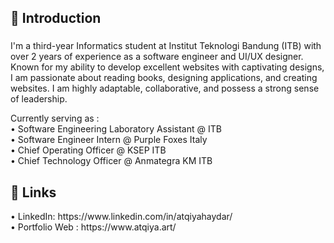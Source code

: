 <h2 align="left">💬 Introduction</h2>  

###

<p align="left">I'm a third-year Informatics student at Institut Teknologi Bandung (ITB) with over 2 years of experience as a software engineer and UI/UX designer. Known for my ability to develop excellent websites with captivating designs, I am passionate about reading books, designing applications, and creating websites. I am highly adaptable, collaborative, and possess a strong sense of leadership.</p>
<p align="left">Currently serving as : <br>
• Software Engineering Laboratory Assistant @ ITB <br>
• Software Engineer Intern @ Purple Foxes Italy <br>
• Chief Operating Officer @ KSEP ITB <br>
• Chief Technology Officer @ Anmategra KM ITB <br>
</p>

<h2 align="left">🔗 Links</h2>
<p>
• LinkedIn: https://www.linkedin.com/in/atqiyahaydar/ <br>
• Portfolio Web : https://www.atqiya.art/ <br>
</p>

###
